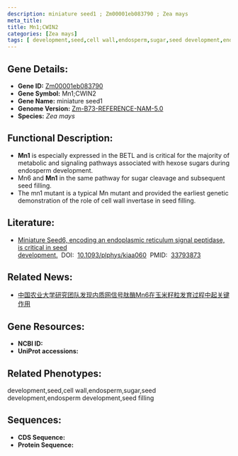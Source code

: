 ```yaml
---
description: miniature seed1 ; Zm00001eb083790 ; Zea mays
meta_title:
title: Mn1;CWIN2
categories: [Zea mays]
tags: [ development,seed,cell wall,endosperm,sugar,seed development,endosperm development,seed filling ]
---
```


## Gene Details:
- **Gene ID:**	[Zm00001eb083790]()
- **Gene Symbol:** Mn1;CWIN2
- **Gene Name:** miniature seed1
- **Genome Version:** [Zm-B73-REFERENCE-NAM-5.0]()
- **Species:** *Zea mays*

## Functional Description:
   - **Mn1** is especially expressed in the BETL and is critical for the majority of metabolic and signaling pathways associated with hexose sugars during endosperm development.
   - Mn6 and **Mn1** in the same pathway for sugar cleavage and subsequent seed filling.
   - The mn1 mutant is a typical Mn mutant and provided the earliest genetic demonstration of the role of cell wall invertase in seed filling.

## Literature:
   - [Miniature Seed6, encoding an endoplasmic reticulum signal peptidase, is critical in seed development.]( https://academic.oup.com/plphys/article/185/3/985/6041597?login=true)&nbsp;&nbsp;DOI:&nbsp;&nbsp;[10.1093/plphys/kiaa060](https://academic.oup.com/plphys/article/185/3/985/6041597?login=true)&nbsp;&nbsp;PMID:&nbsp;&nbsp;[33793873](https://pubmed.ncbi.nlm.nih.gov/33793873/)

## Related News:
   - [中国农业大学研究团队发现内质网信号肽酶Mn6在玉米籽粒发育过程中起关键作用](https://mp.weixin.qq.com/s?__biz=MzU3ODY3MDM0NA==&mid=2247501305&idx=2&sn=b3b69b522c58ed19f87bdf1c26153386&chksm=fd735f9eca04d688abef50639b81cd8b31bfd3553ea237800ad5ddc7d4beb9becbfd8881e45a&scene=27#wechat_redirect)

## Gene Resources:
- **NCBI ID:** [](https://www.ncbi.nlm.nih.gov/gene/?term=)
- **UniProt accessions:** [](https://www.uniprot.org/uniprotkb//entry)

## Related Phenotypes:
development,seed,cell wall,endosperm,sugar,seed development,endosperm development,seed filling

## Sequences:
- **CDS Sequence:**
- **Protein Sequence:**
